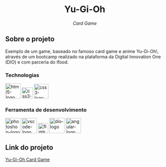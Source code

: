 <h1 align="center">Yu-Gi-Oh</h1>
<p align="center"><i>Card Game</i></p>


##  Sobre o projeto

Exemplo de um game, baseado no famoso card game e anime Yu-Gi-Oh!, através de um bootcamp realizado na plataforma da Digital Innovation One (DIO) e com parceria do Ifood.

### Technologias
<p display="inline-block">
  <img width="48" src="https://upload.wikimedia.org/wikipedia/commons/6/61/HTML5_logo_and_wordmark.svg" alt="html5-logo"/>
  <img width="35" src="https://upload.wikimedia.org/wikipedia/commons/d/d5/CSS3_logo_and_wordmark.svg" alt="css3-logo"/>
  <img width="46" src="https://upload.wikimedia.org/wikipedia/commons/b/ba/Javascript_badge.svg" alt="css3-logo"/>
</p>
                                                                                                  
### Ferramenta de desenvolvimento

<p display="inline-block">
  <img width="48" src="https://upload.wikimedia.org/wikipedia/commons/a/af/Adobe_Photoshop_CC_icon.svg" alt="photoshop-logo"/>
  <img width="48" src="https://upload.wikimedia.org/wikipedia/commons/thumb/9/9a/Visual_Studio_Code_1.35_icon.svg/2048px-Visual_Studio_Code_1.35_icon.svg.png" alt="vscode-logo"/>
  <img width="32" src="https://upload.wikimedia.org/wikipedia/commons/3/33/Figma-logo.svg" alt="figma-logo"/>
  <img width="48" src="https://encrypted-tbn0.gstatic.com/images?q=tbn:ANd9GcRRbH4ea_zBOfJa-Xn-xBN9yH4l5eQ6uKsKmaBpT-kKIvq-dkDh766t9d26twOU2jRsRgU&usqp=CAU" alt="dio-logo"/>
  <img width="48" src="https://brandslogos.com/wp-content/uploads/images/angular-icon-logo.png" alt="angular-logo"/>
    
</p>


## Link do projeto
[Yu-Gi-Oh Card Game](https://marcelo-d2.github.io/Yu-Gi-Oh/)
